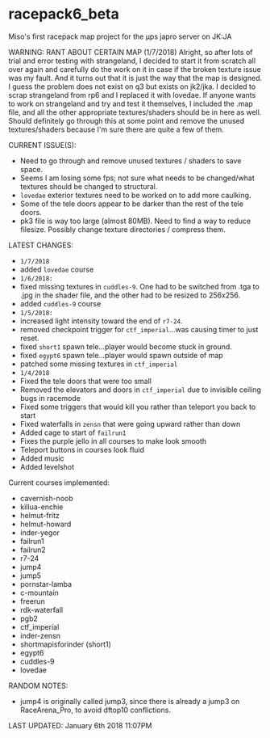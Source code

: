 # racepack6_beta

Miso's first racepack map project for the µps japro server on JK:JA

WARNING: RANT ABOUT CERTAIN MAP (1/7/2018)
Alright, so after lots of trial and error testing with strangeland, I decided to start it from scratch all over again and carefully do the work on it in case if the broken texture issue was my fault. And it turns out that it is just the way that the map is designed. I guess the problem does not exist on q3 but exists on jk2/jka. I decided to scrap strangeland from rp6 and I replaced it with lovedae. If anyone wants to work on strangeland and try and test it themselves, I included the .map file, and all the other appropriate textures/shaders should be in here as well. Should definitely go through this at some point and remove the unused textures/shaders because I'm sure there are quite a few of them.


CURRENT ISSUE(S):
* Need to go through and remove unused textures / shaders to save space.
* Seems I am losing some fps; not sure what needs to be changed/what textures should be changed to structural.
* `lovedae` exterior textures need to be worked on to add more caulking.
* Some of the tele doors appear to be darker than the rest of the tele doors.
* pk3 file is way too large (almost 80MB). Need to find a way to reduce filesize. Possibly change texture directories / compress them.

LATEST CHANGES:
* `1/7/2018`
* added `lovedae` course
* `1/6/2018:`
* fixed missing textures in `cuddles-9`. One had to be switched from .tga to .jpg in the shader file, and the other had to be resized to 256x256.
* added `cuddles-9` course
* `1/5/2018:`
* increased light intensity toward the end of `r7-24`.
* removed checkpoint trigger for `ctf_imperial`...was causing timer to just reset.
* fixed `short1` spawn tele...player would become stuck in ground.
* fixed `egypt6` spawn tele...player would spawn outside of map
* patched some missing textures in `ctf_imperial`
* `1/4/2018`
* Fixed the tele doors that were too small
* Removed the elevators and doors in `ctf_imperial` due to invisible ceiling bugs in racemode
* Fixed some triggers that would kill you rather than teleport you back to start
* Fixed waterfalls in `zensn` that were going upward rather than down
* Added cage to start of `failrun1`
* Fixes the purple jello in all courses to make look smooth
* Teleport buttons in courses look fluid
* Added music
* Added levelshot


Current courses implemented:
* cavernish-noob
* killua-enchie
* helmut-fritz
* helmut-howard
* inder-yegor
* failrun1
* failrun2
* r7-24
* jump4
* jump5
* pornstar-lamba
* c-mountain
* freerun
* rdk-waterfall
* pgb2
* ctf_imperial
* inder-zensn
* shortmapisforinder (short1)
* egypt6
* cuddles-9
* lovedae



RANDOM NOTES:
* jump4 is originally called jump3, since there is already a jump3 on RaceArena_Pro, to avoid dftop10 conflictions.


LAST UPDATED: January 6th 2018 11:07PM
